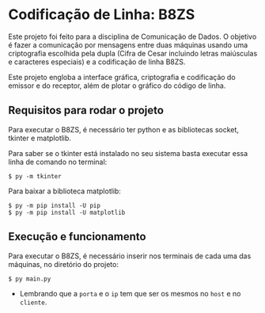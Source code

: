 # Codificação de Linha: B8ZS

Este projeto foi feito para a disciplina de Comunicação de Dados. O objetivo é fazer a comunicação por mensagens entre duas máquinas usando uma criptografia escolhida pela dupla (Cifra de Cesar incluindo letras maiúsculas e caracteres especiais) e a codificação de linha B8ZS.

Este projeto engloba a interface gráfica, criptografia e codificação do emissor e do receptor, além de plotar o gráfico do código de linha.

## Requisitos para rodar o projeto

Para executar o B8ZS, é necessário ter python e as bibliotecas socket, tkinter e matplotlib.

Para saber se o tkinter está instalado no seu sistema basta executar essa linha de comando no terminal:
```
$ py -m tkinter
```

Para baixar a biblioteca matplotlib:
```
$ py -m pip install -U pip
$ py -m pip install -U matplotlib
```

## Execução e funcionamento

Para executar o B8ZS, é necessário inserir nos terminais de cada uma das máquinas, no diretório do projeto:

```
$ py main.py
```

* Lembrando que a `porta` e o `ip` tem que ser os mesmos no `host` e no `cliente`.
